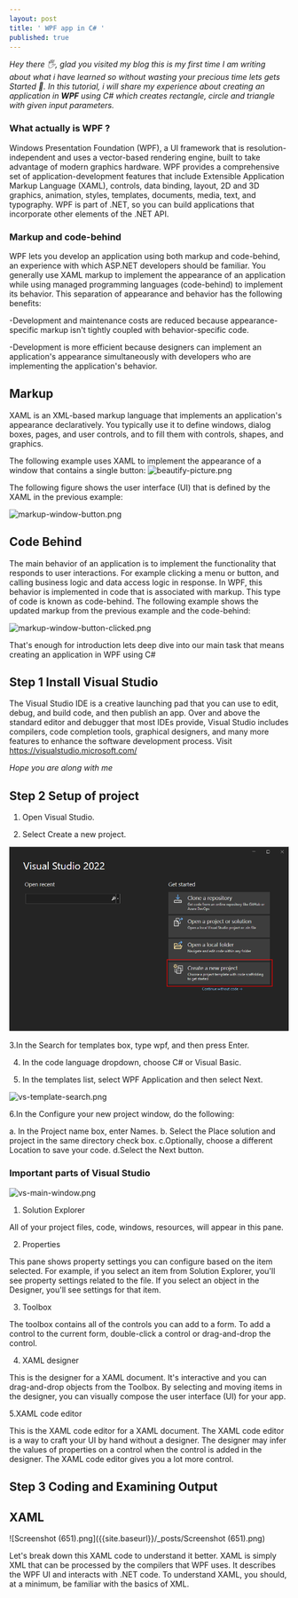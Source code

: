```yaml
---
layout: post
title: ' WPF app in C# '
published: true
---
```


_Hey there 🖐, glad you visited my blog this is my first time I am writing about what i have learned so without wasting your precious time lets gets Started 🚀.
In this tutorial, i will share my experience about creating an application in **WPF** using C# which creates rectangle, circle and triangle with given input parameters._

### What actually is WPF ?
Windows Presentation Foundation (WPF), a UI framework that is resolution-independent and uses a vector-based rendering engine, built to take advantage of modern graphics hardware. WPF provides a comprehensive set of application-development features that include Extensible Application Markup Language (XAML), controls, data binding, layout, 2D and 3D graphics, animation, styles, templates, documents, media, text, and typography. WPF is part of .NET, so you can build applications that incorporate other elements of the .NET API.

### Markup and code-behind
WPF lets you develop an application using both markup and code-behind, an experience with which ASP.NET developers should be familiar. You generally use XAML markup to implement the appearance of an application while using managed programming languages (code-behind) to implement its behavior. This separation of appearance and behavior has the following benefits:

-Development and maintenance costs are reduced because appearance-specific markup isn't tightly coupled with behavior-specific code.

-Development is more efficient because designers can implement an application's appearance simultaneously with developers who are implementing the application's behavior.

## Markup
XAML is an XML-based markup language that implements an application's appearance declaratively. You typically use it to define windows, dialog boxes, pages, and user controls, and to fill them with controls, shapes, and graphics.

The following example uses XAML to implement the appearance of a window that contains a single button:
![beautify-picture.png](https://drive.google.com/file/d/1DpqOyibp_o6hJQR6OD3427P9vHcOn9og/view?usp=sharing)

The following figure shows the user interface (UI) that is defined by the XAML in the previous example:

![markup-window-button.png]({{site.baseurl}}/_posts/markup-window-button.png)


## Code Behind
The main behavior of an application is to implement the functionality that responds to user interactions. For example clicking a menu or button, and calling business logic and data access logic in response. In WPF, this behavior is implemented in code that is associated with markup. This type of code is known as code-behind. The following example shows the updated markup from the previous example and the code-behind:

![markup-window-button-clicked.png]({{site.baseurl}}/_posts/markup-window-button-clicked.png)


That's enough for introduction lets deep dive into our main task that means creating an application in  WPF using C# 

## Step 1 Install Visual Studio 
The Visual Studio IDE is a creative launching pad that you can use to edit, debug, and build code, and then publish an app. Over and above the standard editor and debugger that most IDEs provide, Visual Studio includes compilers, code completion tools, graphical designers, and many more features to enhance the software development process.
Visit https://visualstudio.microsoft.com/

_Hope you are along  with me_
## Step 2 Setup of project

1. Open Visual Studio.

2. Select Create a new project.

![vs-create-new-project.png](./_posts/vs-create-new-project.png)

3.In the Search for templates box, type wpf, and then press Enter.

4. In the code language dropdown, choose C# or Visual Basic.

5. In the templates list, select WPF Application and then select Next.

![vs-template-search.png]({{site.baseurl}}/_posts/vs-template-search.png)

6.In the Configure your new project window, do the following:

a. In the Project name box, enter Names.
b. Select the Place solution and project in the same directory check box.
c.Optionally, choose a different Location to save your code.
d.Select the Next button.

### Important parts of Visual Studio

![vs-main-window.png]({{site.baseurl}}/_posts/vs-main-window.png)


1. Solution Explorer

All of your project files, code, windows, resources, will appear in this pane.

2. Properties

This pane shows property settings you can configure based on the item selected. For example, if you select an item from Solution Explorer, you'll see property settings related to the file. If you select an object in the Designer, you'll see settings for that item.

3. Toolbox

The toolbox contains all of the controls you can add to a form. To add a control to the current form, double-click a control or drag-and-drop the control.

4. XAML designer

This is the designer for a XAML document. It's interactive and you can drag-and-drop objects from the Toolbox. By selecting and moving items in the designer, you can visually compose the user interface (UI) for your app.

5.XAML code editor

This is the XAML code editor for a XAML document. The XAML code editor is a way to craft your UI by hand without a designer. The designer may infer the values of properties on a control when the control is added in the designer. The XAML code editor gives you a lot more control.

## Step 3 Coding and Examining Output

## XAML

![Screenshot (651).png]({{site.baseurl}}/_posts/Screenshot (651).png)


Let's break down this XAML code to understand it better. XAML is simply XML that can be processed by the compilers that WPF uses. It describes the WPF UI and interacts with .NET code. To understand XAML, you should, at a minimum, be familiar with the basics of XML.



